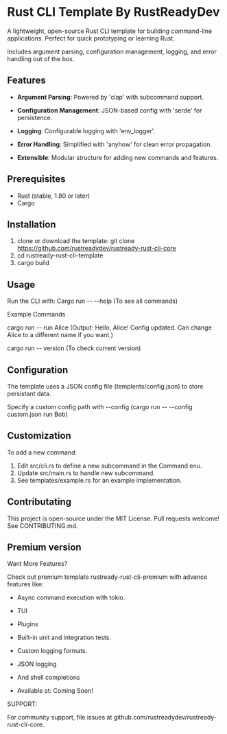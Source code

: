 # Rust CLI Template By RustReadyDev

A lightweight, open-source Rust CLI template for 
building command-line applications. Perfect for
quick prototyping or learning Rust.

Includes argument parsing, configuration management, logging, and error handling out of the box.

## Features
- **Argument Parsing**: Powered by 'clap' with subcommand support.

- **Configuration Management**: JSON-based config with 'serde' for persistence.

- **Logging**: Configurable logging with 'env_logger'.

- **Error Handling**: Simplified with 'anyhow' for clean error propagation.

- **Extensible**: Modular structure for adding new commands and features.

## Prerequisites
- Rust (stable, 1.80 or later) 
- Cargo

## Installation
1. clone or download the template:
   git clone https://github.com/rustreadydev/rustready-rust-cli-core
2. cd rustready-rust-cli-template
3. cargo build

## Usage

Run the CLI with: Cargo run -- --help (To see all commands)

Example Commands

cargo run -- run Alice  (Output: Hello, Alice! Config updated. Can change Alice to a different name if you want.)

cargo run -- version  (To check current version) 

## Configuration

The template uses a JSON config file (templents/config.json) to store persistant data.

Specify a custom config path with --config  (cargo run -- --config custom.json run Bob)

## Customization

To add a new command:
1. Edit src/cli.rs to define a new subcommand in the Command enu.
2. Update src/main.rs to handle new subcommand.
3. See templates/example.rs for an example implementation.

## Contributating

This project is open-source under the MIT License. 
Pull requests welcome! See CONTRIBUTING.md.

## Premium version

Want More Features?

Check out premium template rustready-rust-cli-premium with advance features like:

* Async command execution with tokio.

* TUI

* Plugins

* Built-in unit and integration tests.

* Custom logging formats.

* JSON logging

* And shell completions

* Available at: Coming Soon!

SUPPORT: 

For community support, file issues at github.com/rustreadydev/rustready-rust-cli-core.

